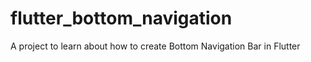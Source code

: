 # flutter_bottom_navigation
 A project to learn about how to create Bottom Navigation Bar in Flutter
